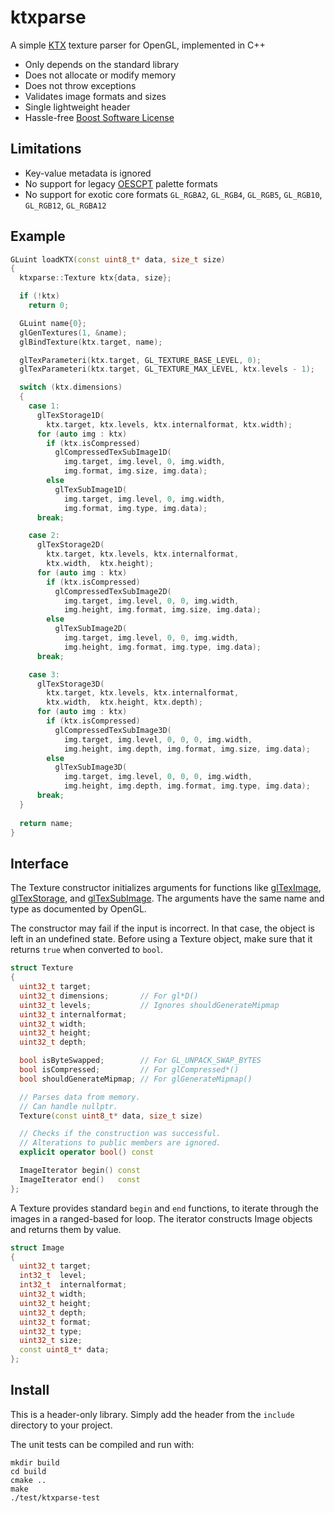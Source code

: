 ktxparse
========

A simple [KTX] texture parser for OpenGL, implemented in C++

- Only depends on the standard library
- Does not allocate or modify memory
- Does not throw exceptions
- Validates image formats and sizes
- Single lightweight header
- Hassle-free [Boost Software License]


Limitations
-----------

- Key-value metadata is ignored
- No support for legacy [OESCPT] palette formats
- No support for exotic core formats
  `GL_RGBA2`, `GL_RGB4`, `GL_RGB5`, 
  `GL_RGB10`, `GL_RGB12`, `GL_RGBA12`


Example
-------

```cpp
GLuint loadKTX(const uint8_t* data, size_t size)
{
  ktxparse::Texture ktx{data, size};

  if (!ktx)
    return 0;

  GLuint name{0};
  glGenTextures(1, &name);
  glBindTexture(ktx.target, name);

  glTexParameteri(ktx.target, GL_TEXTURE_BASE_LEVEL, 0);
  glTexParameteri(ktx.target, GL_TEXTURE_MAX_LEVEL, ktx.levels - 1);

  switch (ktx.dimensions)
  {
    case 1:
      glTexStorage1D(
        ktx.target, ktx.levels, ktx.internalformat, ktx.width);
      for (auto img : ktx)
        if (ktx.isCompressed)
          glCompressedTexSubImage1D(
            img.target, img.level, 0, img.width,
            img.format, img.size, img.data);
        else
          glTexSubImage1D(
            img.target, img.level, 0, img.width,
            img.format, img.type, img.data);
      break;

    case 2:
      glTexStorage2D(
        ktx.target, ktx.levels, ktx.internalformat,
        ktx.width,  ktx.height);
      for (auto img : ktx)
        if (ktx.isCompressed)
          glCompressedTexSubImage2D(
            img.target, img.level, 0, 0, img.width,
            img.height, img.format, img.size, img.data);
        else
          glTexSubImage2D(
            img.target, img.level, 0, 0, img.width,
            img.height, img.format, img.type, img.data);
      break;

    case 3:
      glTexStorage3D(
        ktx.target, ktx.levels, ktx.internalformat,
        ktx.width,  ktx.height, ktx.depth);
      for (auto img : ktx)
        if (ktx.isCompressed)
          glCompressedTexSubImage3D(
            img.target, img.level, 0, 0, 0, img.width,
            img.height, img.depth, img.format, img.size, img.data);
        else
          glTexSubImage3D(
            img.target, img.level, 0, 0, 0, img.width,
            img.height, img.depth, img.format, img.type, img.data);
      break;
  }
  
  return name;
}
```


Interface
---------

The Texture constructor initializes arguments for functions
like [glTexImage], [glTexStorage], and [glTexSubImage].
The arguments have the same name and type as documented by OpenGL.

The constructor may fail if the input is incorrect.
In that case, the object is left in an undefined state.
Before using a Texture object, make sure that it
returns `true` when converted to `bool`.

```cpp
struct Texture
{
  uint32_t target;
  uint32_t dimensions;       // For gl*D()
  uint32_t levels;           // Ignores shouldGenerateMipmap
  uint32_t internalformat;
  uint32_t width;
  uint32_t height;
  uint32_t depth;

  bool isByteSwapped;        // For GL_UNPACK_SWAP_BYTES
  bool isCompressed;         // For glCompressed*()
  bool shouldGenerateMipmap; // For glGenerateMipmap()

  // Parses data from memory.
  // Can handle nullptr.
  Texture(const uint8_t* data, size_t size) 

  // Checks if the construction was successful.
  // Alterations to public members are ignored.
  explicit operator bool() const

  ImageIterator begin() const
  ImageIterator end()   const
};
```

A Texture provides standard `begin` and `end` functions,
to iterate through the images in a ranged-based for loop.
The iterator constructs Image objects and returns them by value.

```cpp
struct Image
{
  uint32_t target;
  int32_t  level;
  int32_t  internalformat;
  uint32_t width;
  uint32_t height;
  uint32_t depth;
  uint32_t format;
  uint32_t type;
  uint32_t size;
  const uint8_t* data;
};
```


Install
-------

This is a header-only library. Simply add the
header from the `include` directory to your project.

The unit tests can be compiled and run with:

    mkdir build
    cd build
    cmake ..
    make
    ./test/ktxparse-test



[KTX]: https://www.khronos.org/opengles/sdk/tools/KTX/file_format_spec/
[Boost Software License]: https://www.boost.org/users/license.html
[glTexImage]: https://www.khronos.org/opengl/wiki/GLAPI/glTexImage2D
[glTexStorage]: https://www.khronos.org/opengl/wiki/GLAPI/glTexStorage2D
[glTexSubImage]: https://www.khronos.org/opengl/wiki/GLAPI/glTexSubImage2D
[OESCPT]: https://www.khronos.org/registry/OpenGL/extensions/OES/OES_compressed_paletted_texture.txt
